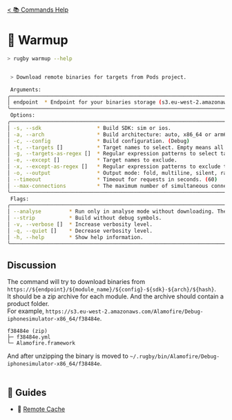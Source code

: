 [< 📚 Commands Help](README.md)

# 🐳 Warmup

```sh
> rugby warmup --help
```

```sh

 > Download remote binaries for targets from Pods project.

 Arguments:
╭─────────────────────────────────────────────────────────────────────────────╮
│ endpoint  * Endpoint for your binaries storage (s3.eu-west-2.amazonaws.com) │
╰─────────────────────────────────────────────────────────────────────────────╯
 Options:
╭───────────────────────────────────────────────────────────────────────────────────╮
│ -s, --sdk                  * Build SDK: sim or ios.                               │
│ -a, --arch                 * Build architecture: auto, x86_64 or arm64.           │
│ -c, --config               * Build configuration. (Debug)                         │
│ -t, --targets []           * Target names to select. Empty means all targets.     │
│ -g, --targets-as-regex []  * Regular expression patterns to select targets.       │
│ -e, --except []            * Target names to exclude.                             │
│ -x, --except-as-regex []   * Regular expression patterns to exclude targets.      │
│ -o, --output               * Output mode: fold, multiline, silent, raw.           │
│ --timeout                  * Timeout for requests in seconds. (60)                │
│ --max-connections          * The maximum number of simultaneous connections. (10) │
╰───────────────────────────────────────────────────────────────────────────────────╯
 Flags:
╭─────────────────────────────────────────────────────────────────────────────────────────────╮
│ --analyse         * Run only in analyse mode without downloading. The endpoint is optional. │
│ --strip           * Build without debug symbols.                                            │
│ -v, --verbose []  * Increase verbosity level.                                               │
│ -q, --quiet []    * Decrease verbosity level.                                               │
│ -h, --help        * Show help information.                                                  │
╰─────────────────────────────────────────────────────────────────────────────────────────────╯
```

## Discussion

The command will try to download binaries from `https://${endpoint}/${module_name}/${config}-${sdk}-${arch}/${hash}`.\
It should be a zip archive for each module. And the archive should contain a product folder.\
For example, `https://s3.eu-west-2.amazonaws.com/Alamofire/Debug-iphonesimulator-x86_64/f38484e`.
```
f38484e (zip)
├─ f38484e.yml
└─ Alamofire.framework
```
And after unzipping the binary is moved to `~/.rugby/bin/Alamofire/Debug-iphonesimulator-x86_64/f38484e`.
<br><br>

## 🦮 Guides

- 🐳 [Remote Cache](../remote-cache.md)

